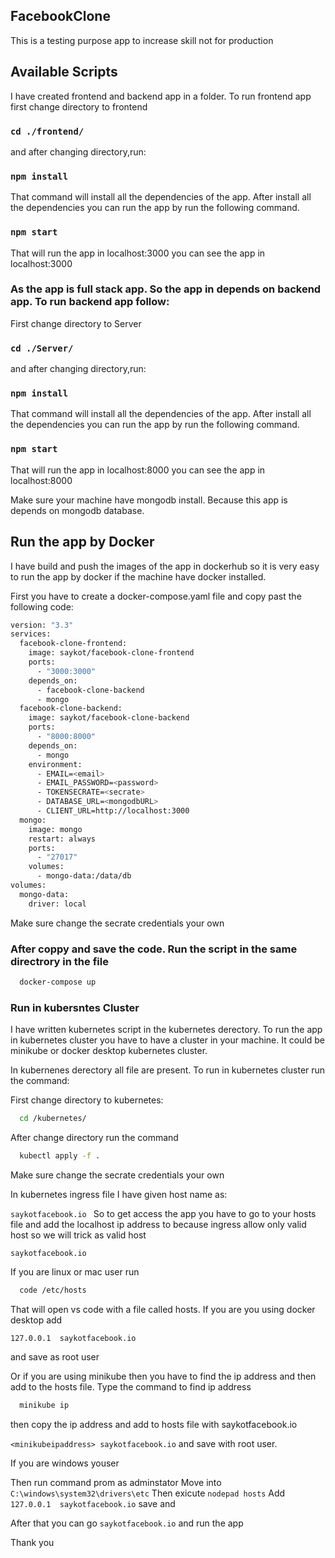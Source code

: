 ## FacebookClone

This is a testing purpose app to increase skill not for production

## Available Scripts

I have created frontend and backend app in a folder. To run frontend app first change directory to frontend

### `cd ./frontend/`

and after changing directory,run:

### `npm install`

That command will install all the dependencies of the app. After install all the dependencies you can run the app by run the following command.

### `npm start`

That will run the app in localhost:3000 you can see the app in localhost:3000

### As the app is full stack app. So the app in depends on backend app. To  run backend app follow:

First change directory to Server

### `cd ./Server/`

and after changing directory,run:

### `npm install`

That command will install all the dependencies of the app. After install all the dependencies you can run the app by run the following command.

### `npm start`

That will run the app in localhost:8000 you can see the app in localhost:8000

Make sure your machine have mongodb install. Because this app is depends on mongodb database.


## Run the app by Docker

I have build and push the images of the app in dockerhub so it is very easy to run the app by docker if the machine have docker installed.

First you have to create a docker-compose.yaml file and copy past the following code:


```bash
version: "3.3"
services:
  facebook-clone-frontend:
    image: saykot/facebook-clone-frontend
    ports:
      - "3000:3000"
    depends_on:
      - facebook-clone-backend
      - mongo
  facebook-clone-backend:
    image: saykot/facebook-clone-backend
    ports:
      - "8000:8000"
    depends_on:
      - mongo
    environment:
      - EMAIL=<email>
      - EMAIL_PASSWORD=<password>
      - TOKENSECRATE=<secrate>
      - DATABASE_URL=<mongodbURL>
      - CLIENT_URL=http://localhost:3000
  mongo:
    image: mongo
    restart: always
    ports:
      - "27017"
    volumes:
      - mongo-data:/data/db
volumes:
  mongo-data:
    driver: local

```

Make sure change the secrate credentials your own

### After coppy and save the code. Run the script in the same directrory in the file

```bash
  docker-compose up 
```

### Run in kubersntes Cluster 

I have written kubernetes script in the kubernetes derectory. To run the app in kubernetes cluster you have to have a cluster in your machine.
It could be minikube or docker desktop kubernetes cluster.

In kubernenes derectory all file are present. To run in kubernetes cluster run the command:

First change directory to kubernetes:

```bash
  cd /kubernetes/
```

After change directory run the command

```bash
  kubectl apply -f .
```
Make sure change the secrate credentials your own

In kubernetes ingress file I have given host name as:

`saykotfacebook.io
`
So to get access the app you have to go to your hosts file and add the localhost ip address to because ingress allow only valid host so we will trick as valid host

`saykotfacebook.io`

If you are linux or mac user run
```bash
  code /etc/hosts
```

That will open vs code with a file called hosts. If you are you using docker desktop add 

`127.0.0.1	saykotfacebook.io` 

and save as root user 

Or if you are using minikube then you have to find the ip address and then add to the hosts file. Type the command to find ip address

```bash
  minikube ip
```
then copy the ip address and add to hosts file with	saykotfacebook.io  

`<minikubeipaddress> saykotfacebook.io` 
and save with root user.


If you are windows youser 

Then run command prom as adminstator 
Move into `C:\windows\system32\drivers\etc`
Then exicute `nodepad hosts`
Add `127.0.0.1	saykotfacebook.io` save and 

After that you can go `saykotfacebook.io` and run the app 

Thank you 



